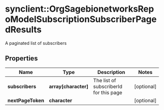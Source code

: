 # synclient::OrgSagebionetworksRepoModelSubscriptionSubscriberPagedResults

A paginated list of subscribers

## Properties
Name | Type | Description | Notes
------------ | ------------- | ------------- | -------------
**subscribers** | **array[character]** | The list of subscriberId for this page | [optional] 
**nextPageToken** | **character** |  | [optional] 


